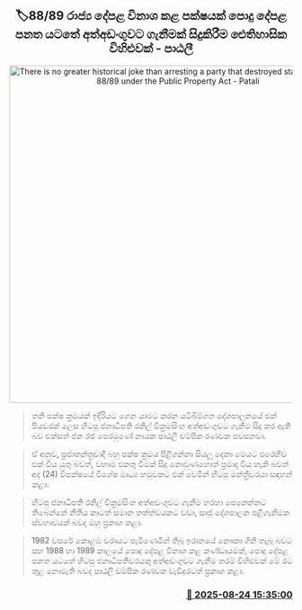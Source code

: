 <p align='center'><b><h2 align='center' title='There is no greater historical joke than arresting a party that destroyed state property in 88/89 under the Public Property Act - Patali'>🏷88/89 රාජ්‍ය දේපළ විනාශ කළ පක්ෂයක් පොදු දේපළ පනත යටතේ අත්අඩංගුවට ගැනීමක් සිදුකිරීම ඓතිහාසික විහිළුවක් - පාඨලී</h2></b></p>
<p align='center'><img src='https://helakuru.sgp1.cdn.digitaloceanspaces.com/esana/images/lib/patali-champika-ranawaka-klo.jpg' width='600' alt='There is no greater historical joke than arresting a party that destroyed state property in 88/89 under the Public Property Act - Patali'></p>

> තනි පක්ෂ ක්‍රමයක් ඉදිරියට ගෙන යාමට කරන යටිබිම්ගත දේශපාලනයේ එක් පියවරක් ලෙස හිටපු ජනාධිපති රනිල් වික්‍රමසිංහ අත්අඩංගුවට ගැනීම සිදු කර ඇති බව එක්සත් ජන රජ පෙරමුණේ නායක පාඨලී චම්පික රණවක පවසනවා.

> ඒ අනුව, ප්‍රජාතන්ත්‍රවාදී බහු පක්ෂ ක්‍රමය පිළිගන්නා සියලු දෙනා මෙයට එරෙහිව එක් විය යුතු බවත්, වහාම එකතු වීමක් සිදු නොවුණහොත් ප්‍රමාද විය හැකි බවත් අද (24) විපක්ෂයේ විශේෂ මාධ්‍ය හමුවකට එක් වෙමින් හිටපු මන්ත්‍රීවරයා සඳහන් කළා.

> හිටපු ජනාධිපති රනිල් වික්‍රමසිංහ අත්අඩංගුවට ගැනීම හරහා පෙනෙන්නට තිබෙන්නේ නීතිය කාටත් සමාන තත්ත්වයකට වඩා, සෘජු දේශපාලන පළිගැනීමක ස්වභාවයක් බවද ඔහු ප්‍රකාශ කළා.

> 1982 වසරේ කොළඹ වරායට පැමිණෙමින් තිබූ ඉරානයේ නෞකා ගිනි තැබූ බවට සහ 1988 හා 1989 කාලයේ පොදු දේපළ විනාශ කළ කණ්ඩායමක්, පොදු දේපළ පනත යටතේ හිටපු ජනාධිපතිවරයකු අත්අඩංගුවට ගැනීම තරම් විහිළුවක් මේ රට තුළ නොමැති බවද පාඨලී චම්පික රණවක වැඩිදුරටත් ප්‍රකාශ කළා.



<h3 align='right'><a href='https://www.helakuru.lk/esana/p/113010/'>📅 2025-08-24 15:35:00</a></h3>
